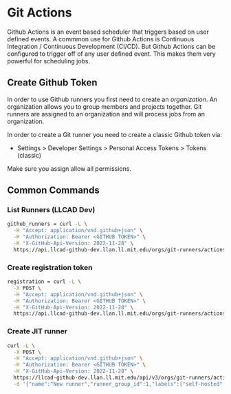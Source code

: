 # Git Actions
Github Actions is an event based scheduler that triggers based on user defined events.  A commmon use for Github Actions is Continuous Integration / Continuous Development (CI/CD).  But Github Actions can be configured to trigger off of any user defined event.  This makes them very powerful for scheduling jobs.

## Create Github Token
In order to use Github runners you first need to create an *organization*.  An organization allows you to group members and projects together.  Git runners are assigned to an organization and will process jobs from an organization.

In order to create a Git runner you need to create a classic Github token via: 

* Settings > Developer Settings > Personal Access Tokens > Tokens (classic)

Make sure you assign allow all permissions.

## Common Commands
### List Runners (LLCAD Dev)

```bash
github_runners = curl -L \
  -H "Accept: application/vnd.github+json" \
  -H "Authorization: Bearer <GITHUB TOKEN>" \
  -H "X-GitHub-Api-Version: 2022-11-28" \
  https://api.llcad-github-dev.llan.ll.mit.edu/orgs/git-runners/actions/runners
```

### Create registration token
```bash
registration = curl -L \
  -X POST \
  -H "Accept: application/vnd.github+json" \
  -H "Authorization: Bearer <GITHUB TOKEN>" \
  -H "X-GitHub-Api-Version: 2022-11-28" \
  https://api.llcad-github-dev.llan.ll.mit.edu/orgs/git-runners/actions/runners/registration-token
```

### Create JIT runner
```bash
curl -L \
  -X POST \
  -H "Accept: application/vnd.github+json" \
  -H "Authorization: Bearer <GITHUB TOKEN>" \
  -H "X-GitHub-Api-Version: 2022-11-28" \
  https://llcad-github-dev.llan.ll.mit.edu/api/v3/orgs/git-runners/actions/runners/generate-jitconfig \
  -d '{"name":"New runner","runner_group_id":1,"labels":["self-hosted","X86","ubuntu-latest"],"work_folder":"_work"}'
```

